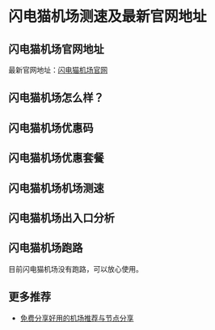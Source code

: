 # 闪电猫机场测速及最新官网地址

## 闪电猫机场官网地址
最新官网地址：[闪电猫机场官网](https://jch.affxc.com/speedcat/)

## 闪电猫机场怎么样？


## 闪电猫机场优惠码


## 闪电猫机场优惠套餐


## 闪电猫机场机场测速


## 闪电猫机场出入口分析


## 闪电猫机场跑路
目前闪电猫机场没有跑路，可以放心使用。

## 更多推荐
 - [免费分享好用的机场推荐与节点分享](https://github.com/jichanghub/jichangtuijian)
